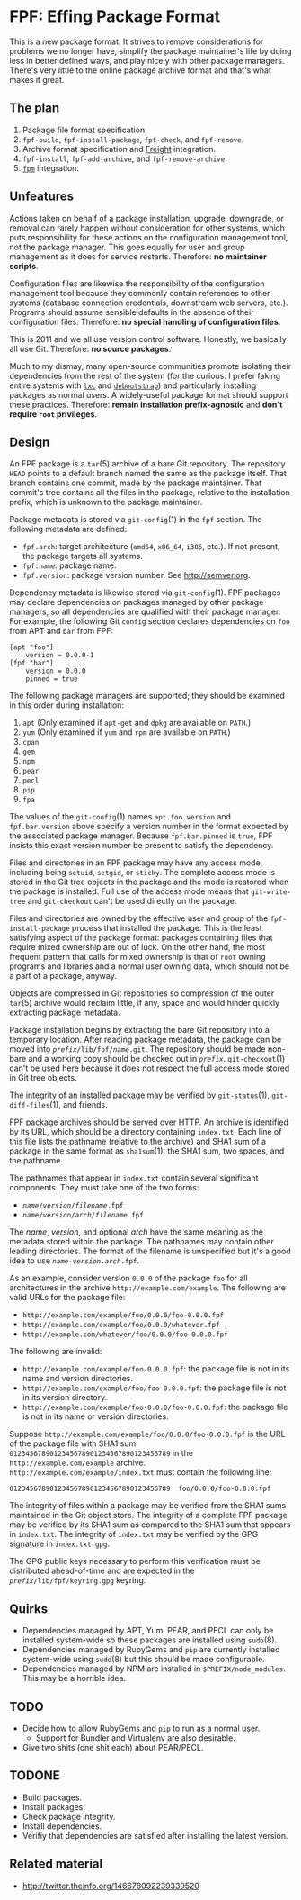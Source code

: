 FPF: Effing Package Format
==========================

This is a new package format.  It strives to remove considerations for problems we no longer have, simplify the package maintainer's life by doing less in better defined ways, and play nicely with other package managers.  There's very little to the online package archive format and that's what makes it great.

The plan
--------

1. Package file format specification.
2. `fpf-build`, `fpf-install-package`, `fpf-check`, and `fpf-remove`.
3. Archive format specification and [Freight](https://github.com/rcrowley/freight) integration.
4. `fpf-install`, `fpf-add-archive`, and `fpf-remove-archive`.
5. [`fpm`](https://github.com/jordansissel/fpm) integration.

Unfeatures
----------

Actions taken on behalf of a package installation, upgrade, downgrade, or removal can rarely happen without consideration for other systems, which puts responsibility for these actions on the configuration management tool, not the package manager.  This goes equally for user and group management as it does for service restarts.  Therefore: **no maintainer scripts**.

Configuration files are likewise the responsibility of the configuration management tool because they commonly contain references to other systems (database connection credentials, downstream web servers, etc.).  Programs should assume sensible defaults in the absence of their configuration files.  Therefore: **no special handling of configuration files**.

This is 2011 and we all use version control software.  Honestly, we basically all use Git.  Therefore: **no source packages**.

Much to my dismay, many open-source communities promote isolating their dependencies from the rest of the system (for the curious: I prefer faking entire systems with [`lxc`](http://lxc.sourceforge.net/) and [`debootstrap`](http://wiki.debian.org/Debootstrap)) and particularly installing packages as normal users.  A widely-useful package format should support these practices.  Therefore: **remain installation prefix-agnostic** and **don't require `root` privileges**.

Design
------

An FPF package is a `tar`(5) archive of a bare Git repository.  The repository `HEAD` points to a default branch named the same as the package itself.  That branch contains one commit, made by the package maintainer.  That commit's tree contains all the files in the package, relative to the installation prefix, which is unknown to the package maintainer.

Package metadata is stored via `git-config`(1) in the `fpf` section.  The following metadata are defined:

* `fpf.arch`: target architecture (`amd64`, `x86_64`, `i386`, etc.).  If not present, the package targets all systems.
* `fpf.name`: package name.
* `fpf.version`: package version number.  See <http://semver.org>.

Dependency metadata is likewise stored via `git-config`(1).  FPF packages may declare dependencies on packages managed by other package managers, so all dependencies are qualified with their package manager.  For example, the following Git `config` section declares dependencies on `foo` from APT and `bar` from FPF:

	[apt "foo"]
		version = 0.0.0-1
	[fpf "bar"]
		version = 0.0.0
		pinned = true

The following package managers are supported; they should be examined in this order during installation:

1. `apt`  (Only examined if `apt-get` and `dpkg` are available on `PATH`.)
2. `yum`  (Only examined if `yum` and `rpm` are available on `PATH`.)
3. `cpan`
4. `gem`
5. `npm`
6. `pear`
7. `pecl`
8. `pip`
9. `fpa`

The values of the `git-config`(1) names `apt.foo.version` and `fpf.bar.version` above specify a version number in the format expected by the associated package manager.  Because `fpf.bar.pinned` is `true`, FPF insists this exact version number be present to satisfy the dependency.

Files and directories in an FPF package may have any access mode, including being `setuid`, `setgid`, or `sticky`.  The complete access mode is stored in the Git tree objects in the package and the mode is restored when the package is installed.  Full use of the access mode means that `git-write-tree` and `git-checkout` can't be used directly on the package.

Files and directories are owned by the effective user and group of the `fpf-install-package` process that installed the package.  This is the least satisfying aspect of the package format: packages containing files that require mixed ownership are out of luck.  On the other hand, the most frequent pattern that calls for mixed ownership is that of `root` owning programs and libraries and a normal user owning data, which should not be a part of a package, anyway.

Objects are compressed in Git repositories so compression of the outer `tar`(5) archive would reclaim little, if any, space and would hinder quickly extracting package metadata.

Package installation begins by extracting the bare Git repository into a temporary location.  After reading package metadata, the package can be moved into <code><em>prefix</em>/lib/fpf/<em>name</em>.git</code>.  The repository should be made non-bare and a working copy should be checked out in <code><em>prefix</em></code>.  `git-checkout`(1) can't be used here because it does not respect the full access mode stored in Git tree objects.

The integrity of an installed package may be verified by `git-status`(1), `git-diff-files`(1), and friends.

FPF package archives should be served over HTTP.  An archive is identified by its URL, which should be a directory containing `index.txt`.  Each line of this file lists the pathname (relative to the archive) and SHA1 sum of a package in the same format as `sha1sum`(1): the SHA1 sum, two spaces, and the pathname.

The pathnames that appear in `index.txt` contain several significant components.  They must take one of the two forms:

* <code><em>name</em>/<em>version</em>/<em>filename</em>.fpf</code>
* <code><em>name</em>/<em>version</em>/<em>arch</em>/<em>filename</em>.fpf</code>

The _name_, _version_, and optional _arch_ have the same meaning as the metadata stored within the package.  The pathnames may contain other leading directories.  The format of the filename is unspecified but it's a good idea to use <code><em>name</em>-<em>version</em>.<em>arch</em>.fpf</code>.

As an example, consider version `0.0.0` of the package `foo` for all architectures in the archive `http://example.com/example`.  The following are valid URLs for the package file:

* `http://example.com/example/foo/0.0.0/foo-0.0.0.fpf`
* `http://example.com/example/foo/0.0.0/whatever.fpf`
* `http://example.com/whatever/foo/0.0.0/foo-0.0.0.fpf`

The following are invalid:

* `http://example.com/example/foo-0.0.0.fpf`: the package file is not in its name and version directories.
* `http://example.com/example/foo/foo-0.0.0.fpf`: the package file is not in its version directory.
* `http://example.com/example/foo-0.0.0/foo-0.0.0.fpf`: the package file is not in its name or version directories.

Suppose `http://example.com/example/foo/0.0.0/foo-0.0.0.fpf` is the URL of the package file with SHA1 sum `0123456789012345678901234567890123456789` in the `http://example.com/example` archive.  `http://example.com/example/index.txt` must contain the following line:

	0123456789012345678901234567890123456789  foo/0.0.0/foo-0.0.0.fpf

The integrity of files within a package may be verified from the SHA1 sums maintained in the Git object store.  The integrity of a complete FPF package may be verified by its SHA1 sum as compared to the SHA1 sum that appears in `index.txt`.  The integrity of `index.txt` may be verified by the GPG signature in `index.txt.gpg`.

The GPG public keys necessary to perform this verification must be distributed ahead-of-time and are expected in the <code><em>prefix</em>/lib/fpf/keyring.gpg</code> keyring.

Quirks
------

* Dependencies managed by APT, Yum, PEAR, and PECL can only be installed system-wide so these packages are installed using `sudo`(8).
* Dependencies managed by RubyGems and `pip` are currently installed system-wide using `sudo`(8) but this should be made configurable.
* Dependencies managed by NPM are installed in `$PREFIX/node_modules`.  This may be a horrible idea.

TODO
----

* Decide how to allow RubyGems and `pip` to run as a normal user.
  * Support for Bundler and Virtualenv are also desirable.
* Give two shits (one shit each) about PEAR/PECL.

TODONE
------

* Build packages.
* Install packages.
* Check package integrity.
* Install dependencies.
* Verifiy that dependencies are satisfied after installing the latest version.

Related material
----------------

* <http://twitter.theinfo.org/146678092239339520>
